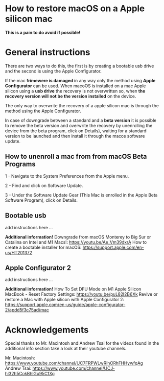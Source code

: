 # How to restore macOS on a Apple silicon mac

**This is a pain to do avoid if possible!**

**General instructions**
===

There are two ways to do this, the first is by creating a bootable usb drive and the second is using the Apple Configurator.

If the mac **frimewere is damaged** in any way only the method using **Apple Configurator** can be used.
When macoOS is installed on a mac Apple silicon using a **usb drive** the recovery is not overwritten so, when **the recovery version will not be the version installed** on the device.

The only way to overwrite the recovery of a apple silicon mac is through the method using the Apple Configurator.

In case of downgrade between a standard and a **beta version** it is possible to remove the beta version and overwrite the recovery by unenrolling the device from the beta program, click on Details), waiting for a standard version to be launched and then install it through the macos software update.


How to unenroll a mac from from macOS Beta Programs
---

1 - Navigate to the System Preferences from the Apple menu.

2 - Find and click on Software Update.

3 - Under the Software Update Gear (This Mac is enrolled in the Apple Beta Software Program), click on Details.


Bootable usb
---
add instructions here ...

**Additional information!**
Downgrade from macOS Monterey to Big Sur or Catalina on Intel and M1 Macs!: https://youtu.be/Ae_Vm39dxrA
How to create a bootable installer for macOS: https://support.apple.com/en-us/HT201372

Apple Configurator 2
---
add instructions here ...

**Additional information!**
How To Set DFU Mode on M1 Apple Silicon MacBook - Reset Factory Settings: https://youtu.be/puL82I2B6Xk
Revive or restore a Mac with Apple silicon with Apple Configurator 2: https://support.apple.com/en-us/guide/apple-configurator-2/apdd5f3c75ad/mac

**Acknowledgements**
===
Special thanks to Mr. Macintosh and Andrew Tsai for the videos found in the additional info section take a look at their youtube channels.

Mr. Macintosh: https://www.youtube.com/channel/UC7FRPWLwRlhORhFHHywfqAg
Andrew Tsai: https://www.youtube.com/channel/UCJ-hl32h5CokBhlGu95C1Xg